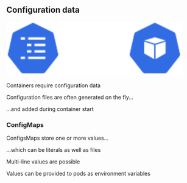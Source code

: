 ## Configuration data

![ConfigMaps](120_kubernetes/11_configmaps/configmaps.drawio.svg) <!-- .element: style="float: right; width: 25%;" -->

Containers require configuration data

Configuration files are often generated on the fly...

...and added during container start

### ConfigMaps

ConfigsMaps store one or more values...

...which can be literals as well as files

Multi-line values are possible

Values can be provided to pods as environment variables

